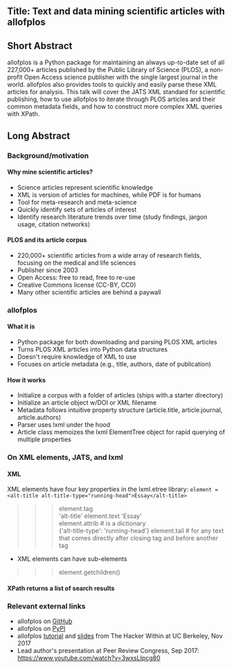 ## Title: Text and data mining scientific articles with allofplos

## Short Abstract
allofplos is a Python package for maintaining an always up-to-date set of all 227,000+ articles published by the Public Library of Science (PLOS), a non-profit Open Access science publisher with the single largest journal in the world. allofplos also provides tools to quickly and easily parse these XML articles for analysis.
This talk will cover the JATS XML standard for scientific publishing, how to use allofplos to iterate through PLOS articles and their common metadata fields, and how to construct more complex XML queries with XPath.
## Long Abstract
### Background/motivation
#### Why mine scientific articles?
* Science articles represent scientific knowledge
* XML is version of articles for machines, while PDF is for humans
* Tool for meta-research and meta-science
* Quickly identify sets of articles of interest
* Identify research literature trends over time (study findings, jargon usage, citation networks)
#### PLOS and its article corpus
* 220,000+ scientific articles from a wide array of research fields, focusing on the medical and life sciences
* Publisher since 2003
* Open Access: free to read, free to re-use
* Creative Commons license (CC-BY, CC0)
* Many other scientific articles are behind a paywall
### allofplos
#### What it is
* Python package for both downloading and parsing PLOS XML articles
* Turns PLOS XML articles into Python data structures
* Doesn't require knowledge of XML to use
* Focuses on article metadata (e.g., title, authors, date of publication)
#### How it works
* Initialize a corpus with a folder of articles (ships with.a starter directory)
* Initialize an article object w/DOI or XML filename
* Metadata follows intuitive property structure (article.title, article.journal, article.authors)
* Parser uses lxml under the hood
* Article class memoizes the lxml ElementTree object for rapid querying of multiple properties
### On XML elements, JATS, and lxml
#### XML
XML elements have four key properties in the lxml.etree library:
`element = <alt-title alt-title-type="running-head">Essay</alt-title>`
>>> element.tag  
'alt-title'
>>> element.text
'Essay'  
>>> element.attrib  # is a dictionary  
{'alt-title-type': 'running-head'}
>>> element.tail  # for any text that comes directly after closing tag and before another tag  
* XML elements can have sub-elements
>>> element.getchildren()
#### XPath returns a list of search results



### Relevant external links
* allofplos on [GitHub](https://github.com/PLOS/allofplos)
* allofplos on [PyPI](https://pypi.python.org/pypi/allofplos)
* allofplos [tutorial](https://github.com/eseiver/xml_tutorial) and [slides](https://github.com/eseiver/xml_tutorial/blob/master/allofplos_presentation%20slides.pdf) from The Hacker Within at UC Berkeley, Nov 2017
* Lead author's presentation at Peer Review Congress, Sep 2017: https://www.youtube.com/watch?v=3wxsLIpcg80

